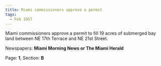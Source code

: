 ```yaml
---  
title: Miami commissioners approve a permit  
tags:  
  - Feb 1957  
---  
```

  
Miami commissioners approve a permit to fill 19 acres of submerged bay land between NE 17th Terrace and NE 21st Street.  
  
Newspapers: **Miami Morning News or The Miami Herald**  
  
Page: **1**, Section: **B** 
